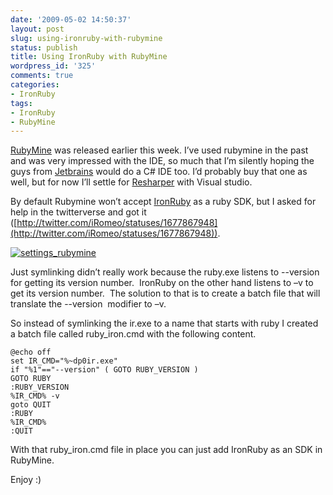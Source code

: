 ```yaml
---
date: '2009-05-02 14:50:37'
layout: post
slug: using-ironruby-with-rubymine
status: publish
title: Using IronRuby with RubyMine
wordpress_id: '325'
comments: true
categories:
- IronRuby
tags:
- IronRuby
- RubyMine
---
```


[RubyMine](http://www.jetbrains.com/ruby/) was released earlier this week. I’ve used rubymine in the past and was very impressed with the IDE, so much that I’m silently hoping the guys from [Jetbrains](http://www.jetbrains.com/) would do a C# IDE too. I’d probably buy that one as well, but for now I’ll settle for [Resharper](http://www.jetbrains.com/resharper) with Visual studio.

By default Rubymine won’t accept [IronRuby](http://ironruby.net) as a ruby SDK, but I asked for help in the twitterverse and got it ([http://twitter.com/iRomeo/statuses/1677867948](http://twitter.com/iRomeo/statuses/1677867948)).

[![settings_rubymine](http://flanders.co.nz/wp-content/uploads/2009/05/settings-rubymine-thumb.jpg)](http://flanders.co.nz/wp-content/uploads/2009/05/settings-rubymine.jpg)

Just symlinking didn’t really work because the ruby.exe listens to --version for getting its version number.  IronRuby on the other hand listens to –v to get its version number.  The solution to that is to create a batch file that will translate the --version  modifier to –v.

So instead of symlinking the ir.exe to a name that starts with ruby I created a batch file called ruby_iron.cmd with the following content.

    
    @echo off
    set IR_CMD="%~dp0ir.exe"
    if "%1"=="--version" ( GOTO RUBY_VERSION )
    GOTO RUBY
    :RUBY_VERSION
    %IR_CMD% -v
    goto QUIT
    :RUBY
    %IR_CMD%
    :QUIT


With that ruby_iron.cmd file in place you can just add IronRuby as an SDK in RubyMine.

Enjoy :)
